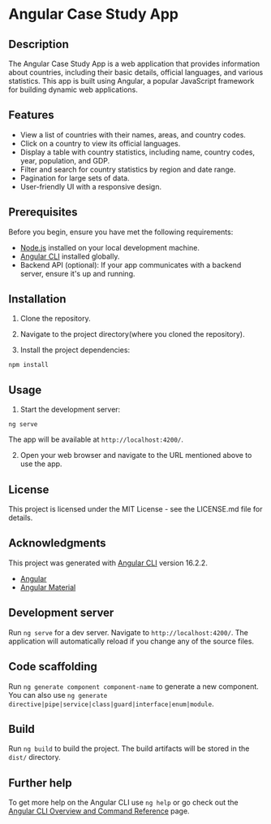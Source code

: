 # Angular Case Study App

## Description

The Angular Case Study App is a web application that provides information about countries, including their basic details, official languages, and various statistics. This app is built using Angular, a popular JavaScript framework for building dynamic web applications.

## Features

- View a list of countries with their names, areas, and country codes.
- Click on a country to view its official languages.
- Display a table with country statistics, including name, country codes, year, population, and GDP.
- Filter and search for country statistics by region and date range.
- Pagination for large sets of data.
- User-friendly UI with a responsive design.

## Prerequisites

Before you begin, ensure you have met the following requirements:

- [Node.js](https://nodejs.org/) installed on your local development machine.
- [Angular CLI](https://cli.angular.io/) installed globally.
- Backend API (optional): If your app communicates with a backend server, ensure it's up and running.

## Installation

1. Clone the repository.

2. Navigate to the project directory(where you cloned the repository).

3. Install the project dependencies:

```cli
npm install
```

## Usage

1. Start the development server:

```cli
ng serve
```

The app will be available at `http://localhost:4200/`.

2. Open your web browser and navigate to the URL mentioned above to use the app.

## License

This project is licensed under the MIT License - see the LICENSE.md file for details.

## Acknowledgments

This project was generated with [Angular CLI](https://github.com/angular/angular-cli) version 16.2.2.

- [Angular](https://angular.io/)
- [Angular Material](https://material.angular.io/)

## Development server

Run `ng serve` for a dev server. Navigate to `http://localhost:4200/`. The application will automatically reload if you change any of the source files.

## Code scaffolding

Run `ng generate component component-name` to generate a new component. You can also use `ng generate directive|pipe|service|class|guard|interface|enum|module`.

## Build

Run `ng build` to build the project. The build artifacts will be stored in the `dist/` directory.

## Further help

To get more help on the Angular CLI use `ng help` or go check out the [Angular CLI Overview and Command Reference](https://angular.io/cli) page.

